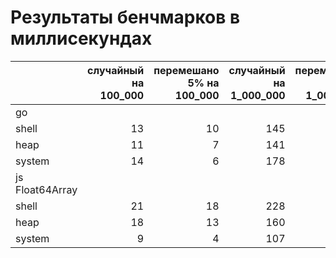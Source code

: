 # Результаты бенчмарков в миллисекундах

| |случайный на 100_000|перемешано 5% на 100_000|случайный на 1_000_000|перемешано 5% на 1_000_000|случайный на 10_000_000|перемешано 5% на 10_000_000|
|---|---:|---:|---:|---:|---:|---:|
|go|||||
|shell|13|10|145|121|1801|1500|
|heap|11|7|141|77|2272|915|
|system|14|6|178|82|2070|913|
|js Float64Array|||||||
|shell|21|18|228|192|2782|2294|
|heap|18|13|160|88|2456|1007|
|system|9|4|107|51|1225|580|
